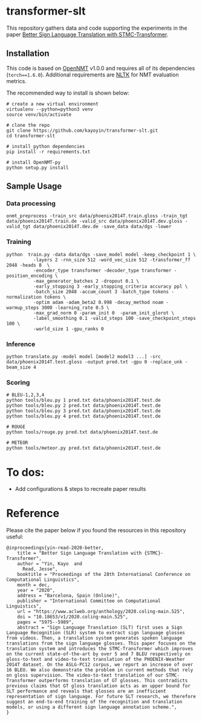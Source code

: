 # transformer-slt
This repository gathers data and code supporting the experiments in the paper [Better Sign Language Translation with STMC-Transformer](https://www.aclweb.org/anthology/2020.coling-main.525/).

## Installation
This code is based on [OpenNMT](https://github.com/OpenNMT/OpenNMT-py) v1.0.0 and requires all of its dependencies (`torch==1.6.0`). Additional requirements are [NLTK](https://www.nltk.org/) for NMT evaluation metrics.

The recommended way to install is shown below:
```
# create a new virtual environment
virtualenv --python=python3 venv
source venv/bin/activate

# clone the repo
git clone https://github.com/kayoyin/transformer-slt.git
cd transformer-slt

# install python dependencies
pip install -r requirements.txt

# install OpenNMT-py
python setup.py install

```

## Sample Usage

### Data processing

```
onmt_preprocess -train_src data/phoenix2014T.train.gloss -train_tgt data/phoenix2014T.train.de -valid_src data/phoenix2014T.dev.gloss -valid_tgt data/phoenix2014T.dev.de -save_data data/dgs -lower 
```

### Training
```
python  train.py -data data/dgs -save_model model -keep_checkpoint 1 \
          -layers 2 -rnn_size 512 -word_vec_size 512 -transformer_ff 2048 -heads 8  \
          -encoder_type transformer -decoder_type transformer -position_encoding \
          -max_generator_batches 2 -dropout 0.1 \
          -early_stopping 3 -early_stopping_criteria accuracy ppl \
          -batch_size 2048 -accum_count 3 -batch_type tokens -normalization tokens \
          -optim adam -adam_beta2 0.998 -decay_method noam -warmup_steps 3000 -learning_rate 0.5 \
          -max_grad_norm 0 -param_init 0  -param_init_glorot \
          -label_smoothing 0.1 -valid_steps 100 -save_checkpoint_steps 100 \
          -world_size 1 -gpu_ranks 0
```

### Inference
```
python translate.py -model model [model2 model3 ...] -src data/phoenix2014T.test.gloss -output pred.txt -gpu 0 -replace_unk -beam_size 4
```

### Scoring
```
# BLEU-1,2,3,4
python tools/bleu.py 1 pred.txt data/phoenix2014T.test.de
python tools/bleu.py 2 pred.txt data/phoenix2014T.test.de
python tools/bleu.py 3 pred.txt data/phoenix2014T.test.de
python tools/bleu.py 4 pred.txt data/phoenix2014T.test.de

# ROUGE
python tools/rouge.py pred.txt data/phoenix2014T.test.de

# METEOR
python tools/meteor.py pred.txt data/phoenix2014T.test.de
```

# To dos:
* Add configurations & steps to recreate paper results

# Reference
Please cite the paper below if you found the resources in this repository useful:
```
@inproceedings{yin-read-2020-better,
    title = "Better Sign Language Translation with {STMC}-Transformer",
    author = "Yin, Kayo  and
      Read, Jesse",
    booktitle = "Proceedings of the 28th International Conference on Computational Linguistics",
    month = dec,
    year = "2020",
    address = "Barcelona, Spain (Online)",
    publisher = "International Committee on Computational Linguistics",
    url = "https://www.aclweb.org/anthology/2020.coling-main.525",
    doi = "10.18653/v1/2020.coling-main.525",
    pages = "5975--5989",
    abstract = "Sign Language Translation (SLT) first uses a Sign Language Recognition (SLR) system to extract sign language glosses from videos. Then, a translation system generates spoken language translations from the sign language glosses. This paper focuses on the translation system and introduces the STMC-Transformer which improves on the current state-of-the-art by over 5 and 7 BLEU respectively on gloss-to-text and video-to-text translation of the PHOENIX-Weather 2014T dataset. On the ASLG-PC12 corpus, we report an increase of over 16 BLEU. We also demonstrate the problem in current methods that rely on gloss supervision. The video-to-text translation of our STMC-Transformer outperforms translation of GT glosses. This contradicts previous claims that GT gloss translation acts as an upper bound for SLT performance and reveals that glosses are an inefficient representation of sign language. For future SLT research, we therefore suggest an end-to-end training of the recognition and translation models, or using a different sign language annotation scheme.",
}
```
